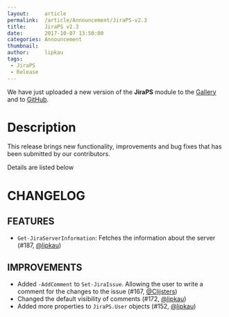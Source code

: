 ```yaml
---
layout:     article
permalink:  /article/Announcement/JiraPS-v2.3
title:      JiraPS v2.3
date:       2017-10-07 13:50:00
categories: Announcement
thumbnail:  
author:     lipkau
tags:
 - JiraPS
 - Release
---
```


We have just uploaded a new version of the **JiraPS** module to the [Gallery](https://www.powershellgallery.com/packages/JiraPS/2.3.160) and to [GitHub](https://github.com/AtlassianPS/JiraPS/releases/tag/v2.3.160).
<!--more-->

# Description

This release brings new functionality, improvements and bug fixes that has been submitted by our contributors.

Details are listed below

# CHANGELOG

## FEATURES

* `Get-JiraServerInformation`: Fetches the information about the server (#187, [@lipkau][])

## IMPROVEMENTS

* Added `-AddComment` to `Set-JiraIssue`. Allowing the user to write a comment for the changes to the issue (#167, [@Clijsters][])
* Changed the default visibility of comments (#172, [@lipkau][])
* Added more properties to `JiraPS.User` objects (#152, [@lipkau][])

<!-- reference-style links -->
  [@alexsuslin]: https://github.com/alexsuslin
  [@axxelG]: https://github.com/axxelG
  [@brianbunke]: https://github.com/brianbunke
  [@Clijsters]: https://github.com/Clijsters
  [@colhal]: https://github.com/colhal
  [@Dejulia489]: https://github.com/Dejulia489
  [@ebekker]: https://github.com/ebekker
  [@jkknorr]: https://github.com/jkknorr
  [@kittholland]: https://github.com/kittholland
  [@LiamLeane]: https://github.com/LiamLeane
  [@lipkau]: https://github.com/lipkau
  [@lukhase]: https://github.com/lukhase
  [@padgers]: https://github.com/padgers
  [@ThePSAdmin]: https://github.com/ThePSAdmin
